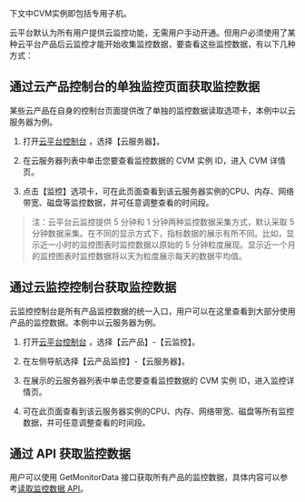 下文中CVM实例即包括专用子机。

云平台默认为所有用户提供云监控功能，无需用户手动开通。但用户必须使用了某种云平台产品后云监控才能开始收集监控数据，要查看这些监控数据，有以下几种方式：

## 通过云产品控制台的单独监控页面获取监控数据

某些云产品在自身的控制台页面提供改了单独的监控数据读取选项卡，本例中以云服务器为例。

1) 打开[云平台控制台](http://console.tce.fsphere.c) ，选择【云服务器】。

2) 在云服务器列表中单击您要查看监控数据的 CVM 实例 ID，进入 CVM 详情页。

3) 点击【监控】选项卡，可在此页面查看到该云服务器实例的CPU、内存、网络带宽、磁盘等监控数据，并可任意调整查看的时间段。

> 注：云平台云监控提供 5 分钟和 1 分钟两种监控数据采集方式，默认采取 5 分钟数据采集。在不同的显示方式下，指标数据的展示有所不同。比如，显示近一小时的监控图表时监控数据以原始的 5 分钟粒度展现。显示近一个月的监控图表时监控数据将以天为粒度展示每天的数据平均值。

## 通过云监控控制台获取监控数据
云监控控制台是所有产品监控数据的统一入口，用户可以在这里查看到大部分使用产品的监控数据。本例中以云服务器为例。

1) 打开[云平台控制台](http://console.tce.fsphere.c) ，选择【云产品】-【云监控】。

2) 在左侧导航选择【云产品监控】-【云服务器】。

3) 在展示的云服务器列表中单击您要查看监控数据的 CVM 实例 ID，进入监控详情页。

4) 可在此页面查看到该云服务器实例的CPU、内存、网络带宽、磁盘等所有监控数据，并可任意调整查看的时间段。

## 通过 API 获取监控数据
用户可以使用 GetMonitorData 接口获取所有产品的监控数据，具体内容可以参考[读取监控数据 API](/doc/api/405/4667)。


